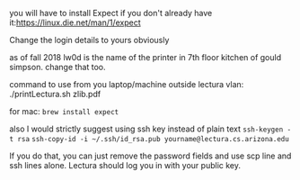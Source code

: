 you will have to install Expect if you don't already have it:https://linux.die.net/man/1/expect

Change the login details to yours obviously

as of fall 2018 lw0d is the name of the printer in 7th floor kitchen of gould simpson. change that too.

command to use from you laptop/machine outside lectura vlan: ./printLectura.sh zlib.pdf

for mac: `brew install expect`

also I would strictly suggest using ssh key instead of plain text
`ssh-keygen -t rsa`
`ssh-copy-id -i ~/.ssh/id_rsa.pub yourname@lectura.cs.arizona.edu`

If you do that, you can just remove the password fields and use scp line and ssh lines alone. Lectura should log you in with your public key.




